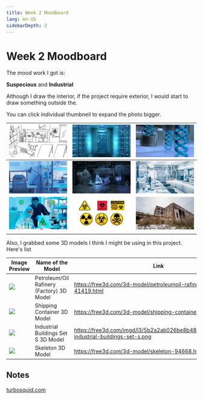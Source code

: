 ```yaml
---
title: Week 2 Moodboard
lang: en-US
sidebarDepth: 2
---
```


# Week 2 Moodboard 

The mood work I got is: 

**Suspecious** and **Industrial** 

Although I draw the interior, if the project require exterior, I would start to draw something outside the.

You can click individual thumbneil to expand the photo bigger. 

| ![](https://raw.githubusercontent.com/irwinchyi/imgbed/master/img/Untitled_Artwork.jpg) | ![](https://raw.githubusercontent.com/irwinchyi/imgbed/master/img/Event%20Photo.jpg) | ![](https://raw.githubusercontent.com/irwinchyi/imgbed/master/img/Event%20Photo%20Copy.jpg) |
| ------------------------------------------------------------ | ------------------------------------------------------------ | ------------------------------------------------------------ |
| ![](https://raw.githubusercontent.com/irwinchyi/imgbed/master/img/Event%20Photo%20Copy%204.png) | ![](https://raw.githubusercontent.com/irwinchyi/imgbed/master/img/Event%20Photo%20Copy%202.jpg) | ![](https://raw.githubusercontent.com/irwinchyi/imgbed/master/img/Event%20Photo%20Copy%203.jpg) |
| ![](https://raw.githubusercontent.com/irwinchyi/imgbed/master/img/Event%20Photo%20Copy%205.png) | ![](https://raw.githubusercontent.com/irwinchyi/imgbed/master/img/Event%20Photo%20Copy%206.png) | ![](https://raw.githubusercontent.com/irwinchyi/imgbed/master/img/Event%20Photo%20Copy%207.png) |
|                                                              |                                                              |                                                              |

Also, I grabbed some 3D models I think I might be using in this project. Here's list

| Image Preview                                                | Name of the Model                         | Link                                                         |
| ------------------------------------------------------------ | ----------------------------------------- | ------------------------------------------------------------ |
| ![](https://free3d.com/imgd/l17114-petroleumoil-rafinery-factory-41419.jpg) | Petroleum/Oil Rafinery (Factory) 3D Model | https://free3d.com/3d-model/petroleumoil-rafinery-factory-41419.html |
| ![](https://free3d.com/imgd/l13/5eae53c726be8bc9708b4567/6364-shipping-container.png) | Shipping Container 3D Model               | https://free3d.com/3d-model/shipping-container-421546.html   |
| ![](https://free3d.com/imgd/l3/5b2a2ab026be8b48618b4567/9567-industrial-buildings-set-s.png) | Industrial Buildings Set S 3D Model       | https://free3d.com/imgd/l3/5b2a2ab026be8b48618b4567/9567-industrial-buildings-set-s.png |
| ![](https://free3d.com/imgd/l62380-skeleton-94668.jpg)       | Skeleton 3D Model                         | https://free3d.com/3d-model/skeleton-94668.html              |



## Notes

[turbosquid.com](https://turbosquid.com)

